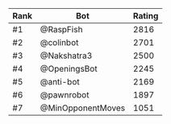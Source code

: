 Rank|Bot|Rating
---|---|---
#1|@RaspFish|2816
#2|@colinbot|2701
#3|@Nakshatra3|2500
#4|@OpeningsBot|2245
#5|@anti-bot|2169
#6|@pawnrobot|1897
#7|@MinOpponentMoves|1051
